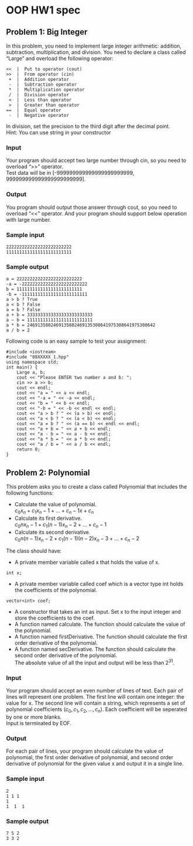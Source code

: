 # OOP HW1 spec
## Problem 1: Big Integer
In this problem, you need to implement large integer arithmetic: addition, subtraction, multiplication, and division. You need to declare a class called “Large” and overload the following operator:
```
<<  |  Put to operator (cout)  
>>  |  From operator (cin)  
 +  |  Addition operator   
 -  |  Subtraction operator   
 *  |  Multiplication operator   
 /  |  Division operator   
 <  |  Less than operator  
 >  |  Greater than operator  
==  |  Equal operator  
 -  |  Negative operator  
```
In division, set the precision to the third digit after the decimal point.  
Hint: You can use string in your constructor

### Input
Your program should accept two large number through cin, so you need to overload “>>” operator.  
Test data will be in [-999999999999999999999999, 999999999999999999999999].  

### Output
You program should output those answer through cout, so you need to overload “<<” operator. And your program should support below operation with large number.

### Sample input
```
2222222222222222222222222
1111111111111111111111111
```
### Sample output
```
a = 2222222222222222222222222
-a = -2222222222222222222222222
b = 1111111111111111111111111
-b = -1111111111111111111111111
a > b ? True
a < b ? False
a = b ? False
a + b = 3333333333333333333333333
a – b = 1111111111111111111111111
a * b = 2469135802469135802469135308641975308641975308642 
a / b = 2
```

Following code is an easy sample to test your assignment:
```
#include <iostream>
#include "08XXXXX_1.hpp"
using namespace std;
int main() {
    Large a, b;
    cout << "Please ENTER two number a and b: ";
    cin >> a >> b;
    cout << endl;
    cout << "a = " << a << endl;
    cout << "-a = " << -a << endl;
    cout << "b = " << b << endl;
    cout << "-b = " << -b << endl << endl;
    cout << "a > b ? " << (a > b) << endl;
    cout << "a < b ? " << (a < b) << endl;
    cout << "a = b ? " << (a == b) << endl << endl;
    cout << "a + b = " << a + b << endl;
    cout << "a - b = " << a - b << endl;
    cout << "a * b = " << a * b << endl;
    cout << "a / b = " << a / b << endl;
    return 0;
}
```

## Problem 2: Polynomial
This problem asks you to create a class called Polynomial that includes the following functions:   
* Calculate the value of polynomial.  
  $c_0x_n + c_1x_n−1 + ... + c_n−1x + c_n$  
* Calculate its first derivative.  
  $c_0nx_n−1 + c_1(n−1)x_n−2 + ... + c_n−1$  
* Calculate its second derivative.  
  $c_0n(n − 1)x_n−2 + c_1(n−1)(n−2)x_n−3 + ... + c_n−2$   
   

The class should have:
* A private member variable called x that holds the value of x.
```
int x;
```
* A private member variable called coef which is a vector type int holds the
coefficients of the polynomial.
```
vector<int> coef;
```
* A constructor that takes an int as input. Set x to the input integer and store the coefficients to the coef.  
* A function named calculate. The function should calculate the value of the polynomial.  
* A function named firstDerivative. The function should calculate the first order derivative of the polynomial.  
* A function named secDerivative. The function should calculate the second order derivative of the polynomial.  
The absolute value of all the input and output will be less than $2^31$.  

### Input
Your program should accept an even number of lines of text. Each pair of lines will represent one problem. The first line will contain one integer: the value for x. The second line will contain a string, which represents a set of polynomial coefficients $(c_0, c_1, c_2, ..., c_n)$. Each coefficient will be seperated by one or more blanks.   
Input is terminated by EOF.  
 
### Output
For each pair of lines, your program should calculate the value of polynomial, the first order derivative of polynomial, and second order derivative of polynomial for the given value x and output it in a single line.

### Sample input
```
2
1 1 1
1
1  1  1
```

### Sample output
```
7 5 2
3 3 2
```

